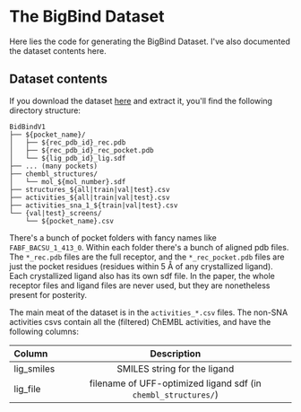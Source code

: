 # The BigBind Dataset

Here lies the code for generating the BigBind Dataset. I've also documented the dataset contents here.

## Dataset contents

If you download the dataset [here](https://drive.google.com/file/d/15D6kQZM0FQ2pgpMGJK-5P9T12ZRjBjXS/view?usp=sharing) and extract it, you'll find the following directory structure:

```
BidBindV1
├── ${pocket_name}/
│   ├── ${rec_pdb_id}_rec.pdb
│   ├── ${rec_pdb_id}_rec_pocket.pdb
│   └── ${lig_pdb_id}_lig.sdf
├── ... (many pockets)
├── chembl_structures/
│   └── mol_${mol_number}.sdf
├── structures_${all|train|val|test}.csv
├── activities_${all|train|val|test}.csv
├── activities_sna_1_${train|val|test}.csv
└── {val|test}_screens/
    └── ${pocket_name}.csv
```

There's a bunch of pocket folders with fancy names like `FABF_BACSU_1_413_0`. Within each folder there's a bunch of aligned pdb files. The `*_rec.pdb` files are the full receptor, and the `*_rec_pocket.pdb` files are just the pocket residues (residues within 5 Å of any crystallized ligand). Each crystallized ligand also has its own sdf file. In the paper, the whole receptor files and ligand files are never used, but they are nonetheless present for posterity.

The main meat of the dataset is in the `activities_*.csv` files. The non-SNA activities csvs contain all the (filtered) ChEMBL activities, and have the following columns:

| Column        | Description                                                    |
| :---          |    :----:                                                      |
| lig_smiles    | SMILES string for the ligand                                   |
| lig_file      | filename of UFF-optimized ligand sdf (in `chembl_structures/`) |

